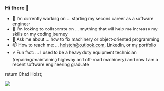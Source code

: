 ### Hi there 👋

- 🔭 I’m currently working on ... starting my second career as a software engineer
- 👯 I’m looking to collaborate on ... anything that will help me increase my skills on my coding journey
- 💬 Ask me about ... how to fix machinery or object-oriented programming
- 📫 How to reach me: ... holstch@outlook.com, LinkedIn, or my portfolio
- ⚡ Fun fact: ... I used to be a heavy duty equipment technician (repairing/maintaining highway and off-road machinery) and now I am a recent software engineering graduate

return Chad Holst;

![](https://komarev.com/ghpvc/?username=HolstCh)
